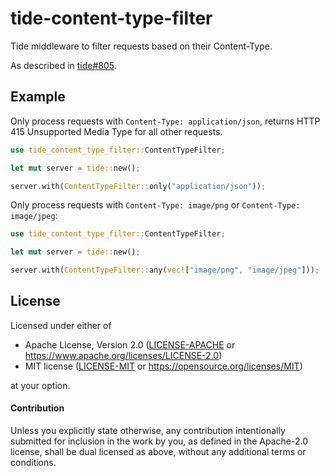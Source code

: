 # tide-content-type-filter

Tide middleware to filter requests based on their Content-Type.

As described in [tide#805](https://github.com/http-rs/tide/issues/805).

## Example

Only process requests with `Content-Type: application/json`, returns HTTP
415 Unsupported Media Type for all other requests.

```rust
use tide_content_type_filter::ContentTypeFilter;

let mut server = tide::new();

server.with(ContentTypeFilter::only("application/json"));
```

Only process requests with `Content-Type: image/png` or
`Content-Type: image/jpeg`:

```rust
use tide_content_type_filter::ContentTypeFilter;

let mut server = tide::new();

server.with(ContentTypeFilter::any(vec!["image/png", "image/jpeg"]));
```

## License

Licensed under either of

- Apache License, Version 2.0 ([LICENSE-APACHE](LICENSE-APACHE) or https://www.apache.org/licenses/LICENSE-2.0)
- MIT license ([LICENSE-MIT](LICENSE-MIT) or https://opensource.org/licenses/MIT)

at your option.

#### Contribution

Unless you explicitly state otherwise, any contribution intentionally submitted
for inclusion in the work by you, as defined in the Apache-2.0 license, shall be
dual licensed as above, without any additional terms or conditions.
